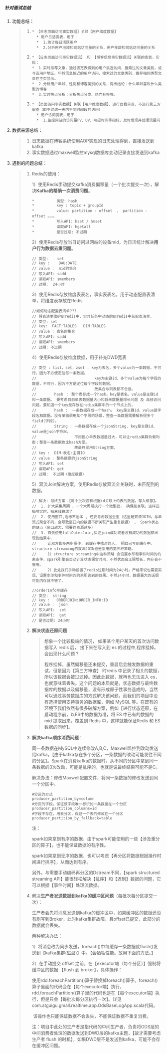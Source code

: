 ##### 针对面试总结

   1. 功能总结：

      > 1. ```
      >    * 【日志页面访问事实数据】关联【用户维度数据】
      >      * 用户日活宽表，用于：
      >      *  1.统计每日活跃用户
      >      *  2.分析用户地域和网站访问量的关系，用户年龄和网站访问量的关系
      >    ```
      >
      > 2. ```
      >    * 【日志页面访问事实数据流】 和 【博客信息事实数据流】关联的宽表，实现：
      >    *  1.实时推荐文章，通过该宽表得到的用户最近访问、搜索过的文章类别，或与该用户地区、年龄信息相近的用户访问、搜索过的文章类别，推荐相同类型文章在主页显示。
      >    *  2.分析用户年龄、性别和博客类别的关系，得出结论：什么年龄喜欢什么类型的博客
      >    *  3.实时热点分析：分析热点分类、热门标签等。
      >    ```
      >
      > 
      >
      > 3. ```
      >    * 【页面访问事实数据】关联【用户维度数据】，进行自我审查，不进行第三方审查（即不过滤一天内不同时间段的访问）
      >      * 用户访问宽表，用于：
      >      *  1.监控网站的访问量PV、UV、响应时间等指标，及时发现并处理流量问
      >    ```

2. 数据来源总结：

   > 1. 日志数据在博客系统使用AOP实现的日志处理得到，直接发送到kafka
   > 2. 事实数据通过maxwell监控mysql数据库变动记录直接发送到kafka

3. 遇到的问题总结：

   > 1. Redis的使用：
   >
   >    1）使用Redis手动提交kafka消费偏移量（一个批次提交一次），解决**Kafka的精确一次消费问题**。
   >
   >    ```
   >    *          类型: hash
   >    *          key : topic + groupId
   >    *          value: partition - offset  ， partition - offset 。。。。
   >    *          写入API: hset / hmset
   >    *          读取API: hgetall
   >    *          是否过期: 不过期
   >    ```
   >
   >    2）使用Redis存放当日访问过网站的设备mid，为日活统计解决**用户行为数据去重问题**。
   >
   >    ```
   >    // 类型:    set
   >    // key :    DAU:DATE
   >    // value :  mid的集合
   >    // 写入API: sadd
   >    // 读取API: smembers
   >    // 过期:  24小时
   >    ```
   >
   >    3）使用Redis存放维度表表名，事实表表名，用于动态配置表清单，将维度表存放在Redis
   >
   >    ```
   >    //如何动态配置表清单???
   >    // 将表清单维护到redis中，实时任务中动态的到redis中获取表清单.
   >    // 类型: set
   >    // key:  FACT:TABLES   DIM:TABLES
   >    // value : 表名的集合
   >    // 写入API: sadd
   >    // 读取API: smembers
   >    // 过期: 不过期
   >    ```
   >
   >    4）使用Redis存放维度数据，用于补充DWD宽表
   >
   >    ```
   >    // 类型 : list，set，zset : key为表名，多个value为一条数据，不可行，因为不方便定位每一条数据。
   >    //                          key为主键id，多个value为每个字段的数据，不可行，因为不方便定位每个字段的数据。
   >    //                          故集合与列表都不合适。
   >    //        hash ： 整个表存成一个hash。key是表名，value是主键id和一条数据。 要考虑目前单表数据量大小和将来数据量增长问题 及 高频访问问题。要知道一个key是存放在redis集群中的一个节点上的。
   >    //        hash :  一条数据存成一个hash。 key是主键id，value是字段名和数据。没有单独调用某个字段的场景，整查一条数据需要解析很多个field(字段)。
   >    //        String : 一条数据存成一个jsonString. key是主键id，value是json字符串。
   >    //                 不用担心单表数据量过大，可以让redis集群负载均衡；整查一条数据也比hash方便。
   >    //                 故最终采用String方案。
   >    // key :  DIM:表名:主键ID
   >    // value : 整条数据的jsonString
   >    // 写入API: set
   >    // 读取API: get
   >    // 过期:  不过期（维度数据）
   >    ```
   >
   >    5）双流Join解决方案，使用Redis存放双流全关联时，未匹配到的数据。
   >
   >    ```
   >    // 解决: 最终方案：【每个批次没有根据id关联上的表的数据，存入缓存】。
   >    //  1. 扩大采集周期 ，一个大周期执行一个微型批， 确保能关联。这样还搞啥实时，搞离线算球了
   >    //  2. 使用窗口,治标不治本 , 还要考虑数据去重（这里是双流JOIN，与单流式聚合不同，会导致窗口内的数据不断关联产生重复数据） 、 Spark状态的缺点（窗口越大，需要的资源越多）
   >    //  3. 首先使用fullOuterJoin,保证join成功或者没有成功的数据都出现到结果中.
   >    //     让双方都多两步操作, 到缓存中找对的人， 把自己写到缓存中。structure streaming的双流JOIN也是采用的第三种策略。
   >    //     1）structure streaming中这种策略 会设置水印和事件时间的约束条件，spark引擎会自动计算状态保留时间，不然状态会无限增长，内存会不够用。
   >    //     2）此处我们手动设置了redis过期时间为24小时。严格来说也需要实现，设置水印和事件时间的约束所达到的效果。不然24小时，数据量大的话很可能内存就不够了。
   >    ```
   >
   >    ```
   >    //orderInfo写缓存
   >    // 类型:  string
   >    // key :   ORDERJOIN:ORDER_INFO:ID
   >    // value :  json
   >    // 写入API:  set
   >    // 读取API:  get
   >    // 是否过期: 24小时
   >    ```
   >
   > 1. **解决状态还原问题**
   >
   >    > 想象一个比较极端的情况， 如果某个用户某天的首次访问数据写入 redis 后， 接下来在写入到 es 的过程中,程序挂掉。 会出现什么问题 ?
   >    >
   >    > ​		程序挂掉，虽然偏移量还未提交，重启后会触发数据的重试，但是因为【第三方审查】 时redis 中记录了相关的数据，所以该数据会被过滤掉。因此此数据，就再也无法进入 es，也就意味着丢失。这个问题的本质就是，状态数据与最终数据库的数据以及偏移量，没有形成原子性事务造成的。当然可以通过事务数据库的方式解决该问题，而我们的项目中没有选择使用支持事务的数据库，例如 MySQL 等。在既有的环境下我们依然有很多破解方案，例如【进行状态还原，在启动程序前，以ES中的数据为准，将 ES 中已有的数据的 mid 提取出来，覆盖到 Redis 中，这样就能保证Redis 和 ES 数据的同步】。
   >
   > 1. **解决kafka顺序消费问题**：
   >
   >    同一条数据在MySQL中连续修改A,B,C，Maxwell监控到改动发送给kafka，【由于kafka存在多个分区，一条数据的改动可能发往不同的分区】。Spark在消费kafka的数据时，从不同的分区中拿到同一条数据的3次改动，可能是乱序的，也就是说最终结果可能不是C。
   >
   >    解决办法：修改Maxwell配置文件，将同一条数据的修改发送到同一个分区中。
   >
   >    ~~~shell
   >    #分区的方式
   >    producer_partition_by=column
   >    #分区的字段，保证该字段唯一标识的一条数据在一个分区
   >    producer_partition_columns=id
   >    #字段不存在，用表分区，保证一个表的修改在一个分区
   >    producer_partition_by_fallback=table
   >    ~~~
   >
   >    注：
   >
   >    spark如果拿到有序的数据，由于spark可能使用的一些【涉及重分区的算子】，也不能保证数据的有序性。
   >
   >    spark如果拿到无序的数据，也可以考虑【再分区将数据根据操作时间进行排序】，从而达到有序。
   >
   >    另外，与需要手动编码再分区的Dstream不同，【spark structured streaming API】能很轻松解决【乱序】和【迟到】数据的问题，它可以根据【事件时间】处理流数据。
   >
   > 1. 解决**生产者发送数据到kafka的缓冲区问题**（每批次每分区提交一次）：
   >
   >    生产者会先将消息发送到kafka的缓冲区中，如果缓冲区的数据还没有刷写到Broker，此时kafka集群故障，且offset已提交，此部分的数据就会丢失。
   >
   >    两种解决办法：
   >
   >    1）将消息改为同步发送，foreach()中每缓存一条数据就flush()发送到【kafka集群(磁盘)】中。【会牺牲性能。故用下面的方法。】
   >
   >    2）在手动提交 offset 之前，在【executor端（每个分区）】强制将缓冲区的数据 【flush 到 broker】，具体操作：
   >
   >    ​	  使用rdd.foreachPartition()算子替换掉foreach()算子。foreach()算子里面的代码会在【每个executor端】执行，rdd.foreachPartition()算子里的代码也是在【每个executor端】执行，但是只会【每批次每分区执行一次】。详见com.atguigu.gmall.realtime.app.OdsBaseLogApp.scala代码。
   >
   >    ​	该操作也只能保证数据不会丢失，不能保证数据不重复消费。
   >
   >    注：项目中此处的生产者是指代码的中间生产者，负责将ODS层的中间消费者处理的数据发送到DWD层的kafka主题，【故才需要考虑生产者 flush 的时机】，如果DWD层不是发送到kafka，可能不会存在缓冲区问题。